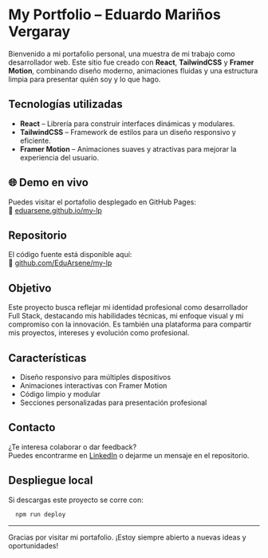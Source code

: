 #   **My Portfolio – Eduardo Mariños Vergaray**

Bienvenido a mi portafolio personal, una muestra de mi trabajo como desarrollador web. Este sitio fue creado con **React**, **TailwindCSS** y **Framer Motion**, combinando diseño moderno, animaciones fluidas y una estructura limpia para presentar quién soy y lo que hago.

##  **Tecnologías utilizadas**

- **React** – Librería para construir interfaces dinámicas y modulares.
- **TailwindCSS** – Framework de estilos para un diseño responsivo y eficiente.
- **Framer Motion** – Animaciones suaves y atractivas para mejorar la experiencia del usuario.

## 🌐 **Demo en vivo**

Puedes visitar el portafolio desplegado en GitHub Pages:  
🔗 [eduarsene.github.io/my-lp](https://eduarsene.github.io/my-lp/)

##  **Repositorio**

El código fuente está disponible aquí:  
🔗 [github.com/EduArsene/my-lp](https://github.com/EduArsene/my-lp)

##  **Objetivo**

Este proyecto busca reflejar mi identidad profesional como desarrollador Full Stack, destacando mis habilidades técnicas, mi enfoque visual y mi compromiso con la innovación. Es también una plataforma para compartir mis proyectos, intereses y evolución como profesional.

##  **Características**

- Diseño responsivo para múltiples dispositivos  
- Animaciones interactivas con Framer Motion  
- Código limpio y modular  
- Secciones personalizadas para presentación profesional

##  **Contacto**

¿Te interesa colaborar o dar feedback?  
Puedes encontrarme en [LinkedIn](https://www.linkedin.com/in/eduardo-anthonny-mariños-vergaray-a662072a3) o dejarme un mensaje en el repositorio.


## **Despliegue local**

Si descargas este proyecto se corre con:

```bash
  npm run deploy
```

---

Gracias por visitar mi portafolio. ¡Estoy siempre abierto a nuevas ideas y oportunidades!
